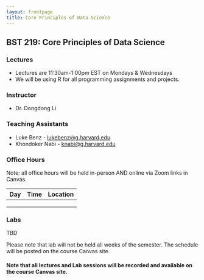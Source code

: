 ```yaml
---
layout: frontpage
title: Core Principles of Data Science
---
```


## BST 219: Core Principles of Data Science

### Lectures

* Lectures are 11:30am-1:00pm EST on Mondays & Wednesdays
* We will be using R for all programming assignments and projects. 

### Instructor
* Dr. Dongdong Li

### Teaching Assistants
* Luke Benz - lukebenz@g.harvard.edu
* Khondoker Nabi - knabi@g.harvard.edu

### Office Hours

Note: all office hours will be held in-person AND online via Zoom links in Canvas.

| Day      | Time | Location     |
| :---     |    :----   |    :--- |
|    |     |  |
|    |     | |
|  |    | |


### Labs

TBD

Please note that lab will not be held all weeks of the semester. The schedule will be posted on the course Canvas site. 

#### Note that all lectures and Lab sessions will be recorded and available on the course Canvas site.
